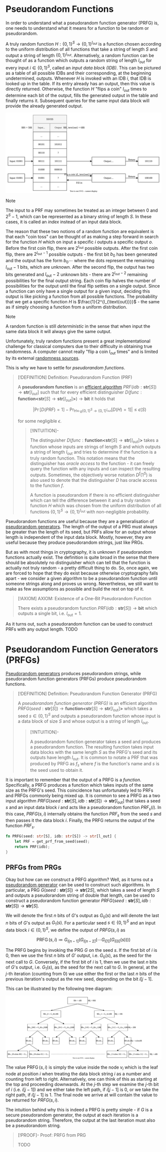 # Pseudorandom Functions

In order to understand what a pseudorandom function generator (PRFG) is, one needs to understand what it means for a function to be random or pseudorandom.

A truly random function $H: \{0,1\}^S \to \{0,1\}^{l_{\textit{out}}}$ is a function chosen according to the uniform distribution of all functions that take a string of length $S$ and output a string of length $\{0,1\}^{l_{\textit{out}}}$. Alternatively, a random function can be thought of as a function which outputs a random string of length $l_{\textit{out}}$ for every input $i \in \{0,1\}^S$, called an *input data block (IDB)*. This can be pictured as a table of all possible IDBs and their corresponding, at the beginning undetermined, outputs. Whenever $H$ is invoked with an IDB $i$, that IDB is looked up in the table. If its entry already has an output, then this value is directly returned. Otherwise, the function $H$ "flips a coin" $l_{\textit{out}}$ times to determine each bit of the output, fills the generated output in the table and finally returns it. Subsequent queries for the same input data block will provide the already generated output.

![](Resources/Images/Random%20Function.svg)

>[!NOTE]
>
>The input to a PRF may sometimes be treated as an integer between $0$ and $2^S - 1$, which can be represented as a binary string of length $S$. In these cases, it is called an *index* instead of an input data block.
>

The reason that these two notions of a random function are equivalent is that each "coin toss" can be thought of as making a step forward in search for the function $H$ which on input a specific $i$ outputs a specific output $o$. Before the first coin flip, there are $2^{l_{\text{out}}}$ possible outputs. After the first coin flip, there are $2^{l_{\text{out}} - 1}$ possible outputs - the first bit $b_0$ has been generated and the output has the form $b_0\cdots$ where the dots represent the remaining $l_{\text{out}} - 1$ bits, which are unknown. After the second flip, the output has two bits generated and $l_{\text{out}} - 2$ unknown bits - there are $2^{l_{\text{out}} - 2}$ remaining possibilities for the final output string. Each coin flip halves the number of possibilities for the output until the final flip settles on a single output. Since a function can only have a single output for a given input, deciding this output is like picking a function from all possible functions. The probability that we get a specific function $H$ is $\frac{1}{2^{l_{\text{out}}}}$ - the same as if simply choosing a function from a uniform distribution.

>[!NOTE]
>
>A random function is still *deterministic* in the sense that when input the same data block it will always give the same output.
>

Unfortunately, truly random functions present a great implementational challenge for classical computers due to their difficulty in obtaining true randomness. A computer cannot really "flip a coin $l_{\textit{out}}$ times" and is limited by its external [randomness sources](../Private-Key%20Cryptography/Security%20Definitions/Randomness.md).

This is why we have to settle for *pseudorandom functions*.

>[!DEFINITION] Definition: Pseudorandom Function (PRF)
>
>A **pseudorandom function** is an [efficient algorithm](../../Theoretical%20Computer%20Science/Algorithm%20Efficiency.md) $\textit{PRF}(idb: \mathbf{str}[S]) \to \mathbf{str}[l_{\textit{out}}]$ such that for every efficient distinguisher $D(\textit{func}: \textbf{function<}\mathbf{str}[S] \to \mathbf{str}[l_{\textit{out}}]\textbf{>}) \to \mathbf{bit}$ it holds that
>
>$$
>\left|\Pr[D(\textit{PRF}) = 1] - \Pr_{H \leftarrow_R \{0,1\}^S \to \{0,1\}^{l_{\text{out}}}}[D(H) = 1]\right| \le \epsilon(S)
>$$
>
>for some negligible $\epsilon$.
>
>>[!INTUITION]-
>>
>>The distinguisher $D(\textit{func}: \textbf{function<}\mathbf{str}[S] \to \mathbf{str}[l_{\text{out}}]\textbf{>}$ takes a function whose inputs are strings of length $S$ and which outputs a string of length $l_{\text{out}}$ and tries to determine if the function is a truly random function. This notation means that the distinguisher has *oracle access* to the function - it can freely query the function with any inputs and can inspect the resulting outputs. Sometimes, the objectively worse notation $D^f(1^S)$ is also used to denote that the distinguisher $D$ has oracle access to the function $f$.
>>
>>A function is pseudorandom if there is no efficient distinguisher which can tell the difference between it and a truly random function $H$ which was chosen from the uniform distribution of all functions $\{0,1\}^S \to \{0,1\}^{l_{\text{out}}}$ with non-negligible probability.
>>
>

Pseudorandom functions are useful because they are a generalisation of [pseudorandom generators](Pseudorandom%20Generators%20(PRGs).md). The length of the output of a PRG must always be greater than the length of its seed, but PRFs allow for an output whose length is independent of the input data block. Mostly, however, they are useful because they produce pseudorandom strings, just like PRGs. 

But as with most things in cryptography, it is unknown if pseudorandom functions actually exist. The definition is quite broad in the sense that there should be absolutely no distinguisher which can tell that the function is actually not truly random - a pretty difficult thing to do. So, once again, we are forced to hope that they do exist because otherwise cryptography falls apart - we consider a given algorithm to be a pseudorandom function until someone strings along and proves us wrong. Nevertheless, we still want to make as few assumptions as possible and build the rest on top of it.

>[!AXIOM] AXIOM: Existence of a One-Bit Pseudorandom Function
>
>There exists a pseudorandom function $\textit{PRF}(idb: \mathbf{str}[S]) \to \mathbf{bit}$ which outputs a single bit, i.e. $l_{\text{out}} = 1$. 
>

As it turns out, such a pseudorandom function can be used to construct PRFs with any output length. TODO

# Pseudorandom Function Generators (PRFGs)

[Pseudorandom generators](Pseudorandom%20Generators%20(PRGs).md) produces pseudorandom strings, while pseudorandom function generators (PRFGs) produce pseudorandom functions. 

>[!DEFINITION] Definition: Pseudorandom Function Generator (PRFG)
>
>A *pseudorandom function generator (PRFG)* is an efficient algorithm $\textit{PRFG}(seed: \textbf{str}[S]) \to \textbf{function<}\textbf{str}[S] \to \textbf{str}[l_{\text{out}}]\textbf{>}$ which takes a seed $s \in \{0,1\}^S$ and outputs a pseudorandom function whose input is a data block of size $S$ and whose output is a string of length $l_{\text{out}}$.
>
>>[!INTUITION]-
>>
>>A pseudorandom function generator takes a seed and produces a pseudorandom function. The resulting function takes input data blocks with the same length $S$ as the PRFG's seed and its outputs have length $l_{\text{out}}$. It is common to notate a PRF that was produced by PRFG as $f_s$ where $f$ is the function's name and $s$ is the seed used to obtain it.
>>
>

It is important to remember that the output of a PRFG is a *function*. Specifically, a PRFG produces a function which takes inputs of the same size as the PRFG's seed. This coincidence has unfortunately led to PRFs and PRFGs commonly being mixed up. It is common to see a PRFG as a two input algorithm $\textit{PRFG}(seed: \textbf{str}[S], idb: \textbf{str}[S]) \to \textbf{str}[l_{\text{out}}]$ that takes a seed $s$ and an input data block $i$ and acts like a pseudorandom function $\textit{PRF}_s(i)$. In this case, $\textit{PRFG}(s,i)$ internally obtains the function $\textit{PRF}_s$ from the seed $s$ and then passes it the data block $i$. Finally, the PRFG returns the output of the function $\textit{PRF}_s$.

```rust
fn PRFG(seed: str[S], idb: str[S]) -> str[l_out] {
	let PRF = get_prf_from_seed(seed);
	return PRF(idb);
}
```

## PRFGs from PRGs

Okay but how can we construct a PRFG algorithm? Well, as it turns out a [pseudorandom generator](Pseudorandom%20Generators%20(PRGs).md) can be used to construct such algorithms. In particular, a PRG $G(seed: \textbf{str}[S]) \to \textbf{str}[2S]$, which takes a seed of length $S$ and outputs a pseudorandom string of double that length, can be used to construct a pseudorandom function generator $PRFG(seed: \textbf{str}[S], idb: \textbf{str}[S]) \to \textbf{str}[S]$. 

We will denote the first $n$ bits of $G$'s output as $G_0(s)$ and will denote the last $n$ bits of $G$'s output as $G_1(s)$. For a particular seed $s \in \{0,1\}^S$ and an input data block $i \in \{0,1\}^S$, we define the output of $\textit{PRFG}(s, i)$ as

$$
\operatorname{PRFG}(s,i) \coloneqq G_{i[n-1]}(G_{i[n-2]}(\cdots G_{i[1]}(G_{i[0]}(s))))
$$

The PRFG begins by invoking the PRG $G$ on the seed $s$. If the first bit of $i$ is 0, then we use the first $n$ bits of $G'$ output, i.e. $G_0(s)$, as the seed for the next call to $G$. Conversely, if the first bit of $i$ is 1, then we use the last $n$ bits of $G$'s output, i.e. $G_1(s)$, as the seed for the next call to $G$. In general, at the $j$-th iteration (counting from 0) we use either the first or the last $n$ bits of the previous iteration's output as the new seed, depending on the bit $i[j-1]$. 

This can be illustrated by the following tree diagram:

![](Resources/Images/PRFG%20from%20PRG%20Tree.svg)

The value $\operatorname{PRFG}(s,i)$ is simply the value inside the node $v_i$ which is the leaf node at position $i$ when treating the data block string $i$ as a number and counting from left to right. Alternatively, one can think of this as starting at the top and proceeding downwards. At the $j$-th step we examine the $j$-th bit of $i$ (i.e. $i[j-1]$) and we either take the left path, if $i[j-1]$ is 0, or we take the right path, if $i[j-1]$ is 1. The final node we arrive at will contain the value to be returned for $\textit{PRFG}(s,i)$.

The intuition behind why this is indeed a PRFG is pretty simple - if $G$ is a secure pseudorandom generator, the output at each iteration is a pseudorandom string. Therefore, the output at the last iteration must also be a pseudorandom string. 

>[!PROOF]- Proof: PRFG from PRG
>
>TODO
>
